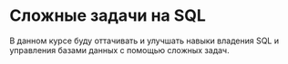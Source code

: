 # Сложные задачи на SQL

В данном курсе буду оттачивать и улучшать навыки владения SQL и управления базами данных с помощью сложных задач. 